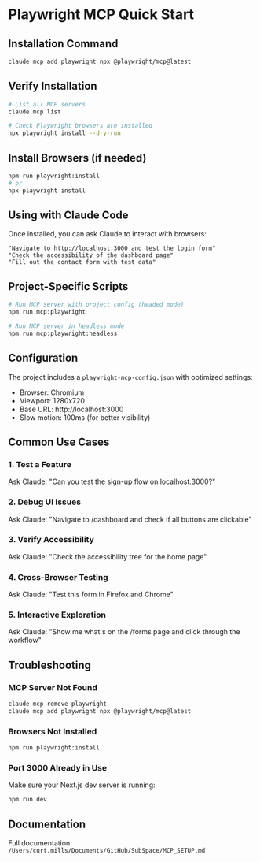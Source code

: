 # Playwright MCP Quick Start

## Installation Command

```bash
claude mcp add playwright npx @playwright/mcp@latest
```

## Verify Installation

```bash
# List all MCP servers
claude mcp list

# Check Playwright browsers are installed
npx playwright install --dry-run
```

## Install Browsers (if needed)

```bash
npm run playwright:install
# or
npx playwright install
```

## Using with Claude Code

Once installed, you can ask Claude to interact with browsers:

```
"Navigate to http://localhost:3000 and test the login form"
"Check the accessibility of the dashboard page"
"Fill out the contact form with test data"
```

## Project-Specific Scripts

```bash
# Run MCP server with project config (headed mode)
npm run mcp:playwright

# Run MCP server in headless mode
npm run mcp:playwright:headless
```

## Configuration

The project includes a `playwright-mcp-config.json` with optimized settings:
- Browser: Chromium
- Viewport: 1280x720
- Base URL: http://localhost:3000
- Slow motion: 100ms (for better visibility)

## Common Use Cases

### 1. Test a Feature
Ask Claude: "Can you test the sign-up flow on localhost:3000?"

### 2. Debug UI Issues
Ask Claude: "Navigate to /dashboard and check if all buttons are clickable"

### 3. Verify Accessibility
Ask Claude: "Check the accessibility tree for the home page"

### 4. Cross-Browser Testing
Ask Claude: "Test this form in Firefox and Chrome"

### 5. Interactive Exploration
Ask Claude: "Show me what's on the /forms page and click through the workflow"

## Troubleshooting

### MCP Server Not Found
```bash
claude mcp remove playwright
claude mcp add playwright npx @playwright/mcp@latest
```

### Browsers Not Installed
```bash
npm run playwright:install
```

### Port 3000 Already in Use
Make sure your Next.js dev server is running:
```bash
npm run dev
```

## Documentation

Full documentation: `/Users/curt.mills/Documents/GitHub/SubSpace/MCP_SETUP.md`
